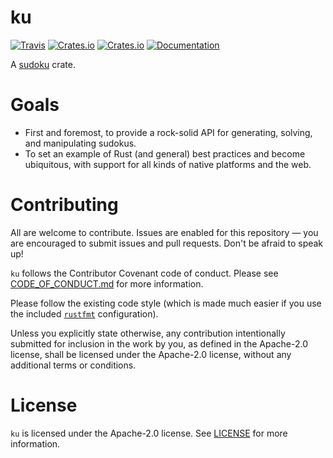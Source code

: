 # ku

[![Travis](https://travis-ci.org/Aehmlo/ku.svg?branch=master)](https://travis-ci.org/Aehmlo/ku)
[![Crates.io](https://img.shields.io/crates/v/ku.svg)](https://crates.io/crates/ku)
[![Crates.io](https://img.shields.io/crates/l/ku.svg)](LICENSE)
[![Documentation](https://img.shields.io/badge/documentation-docs.rs-blue.svg)](https://docs.rs/ku)

A [sudoku](https://wikipedia.org/wiki/Sudoku) crate.

# Goals
* First and foremost, to provide a rock-solid API for generating, solving, and manipulating sudokus.
* To set an example of Rust (and general) best practices and become ubiquitous, with support for all kinds of native platforms and the web.

# Contributing
All are welcome to contribute. Issues are enabled for this repository — you are encouraged to submit issues and pull requests. Don't be afraid to speak up!

`ku` follows the Contributor Covenant code of conduct. Please see [CODE_OF_CONDUCT.md](CODE_OF_CONDUCT.md) for more information.

Please follow the existing code style (which is made much easier if you use the included [`rustfmt`](https://github.com/rust-lang-nursery/rustfmt) configuration). 

Unless you explicitly state otherwise, any contribution intentionally submitted for inclusion in the work by you, as defined in the Apache-2.0 license, shall be licensed under the Apache-2.0 license, without any additional terms or conditions.

# License
`ku` is licensed under the Apache-2.0 license. See [LICENSE](LICENSE) for more information.
